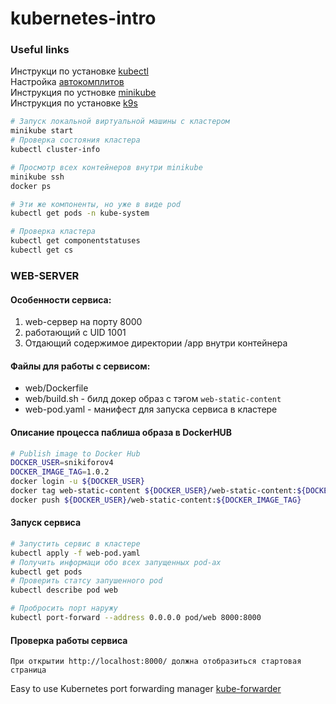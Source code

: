 # kubernetes-intro 

### Useful links
Инструкци по установке [kubectl](https://kubernetes.io/docs/tasks/tools/install-kubectl/)<br> 
Настройка [автокомплитов](https://kubernetes.io/docs/reference/kubectl/cheatsheet/#kubectl-autocomplete)<br>
Инструкция по устновке [minikube](https://kubernetes.io/docs/tasks/tools/install-minikube/)<br>
Инструкция по установке [k9s](https://github.com/derailed/k9s)</br>

```bash
# Запуск локальной виртуальной машины с кластером
minikube start
# Проверка состояния кластера 
kubectl cluster-info
```

```bash
# Просмотр всех контейнеров внутри minikube
minikube ssh
docker ps

# Эти же компоненты, но уже в виде pod
kubectl get pods -n kube-system

# Проверка кластера 
kubectl get componentstatuses
kubectl get cs
```


### WEB-SERVER

#### Особенности сервиса:
1) web-сервер на порту 8000 
2) работающий с UID 1001
3) Отдающий содержимое директории /app внутри контейнера

#### Файлы для работы с сервисом: 
- web/Dockerfile 
- web/build.sh - билд докер образ с тэгом `web-static-content`
- web-pod.yaml - манифест для запуска сервиса в кластере

#### Описание процесса паблиша образа в DockerHUB
```bash
# Publish image to Docker Hub
DOCKER_USER=snikiforov4
DOCKER_IMAGE_TAG=1.0.2
docker login -u ${DOCKER_USER}
docker tag web-static-content ${DOCKER_USER}/web-static-content:${DOCKER_IMAGE_TAG}
docker push ${DOCKER_USER}/web-static-content:${DOCKER_IMAGE_TAG}
```

#### Запуск сервиса
```bash
# Запустить сервис в кластере
kubectl apply -f web-pod.yaml
# Получить информаци обо всех запущенных pod-ах
kubectl get pods
# Проверить статсу запушенного pod 
kubectl describe pod web

# Пробросить порт наружу 
kubectl port-forward --address 0.0.0.0 pod/web 8000:8000
```

#### Проверка работы сервиса
```text
При открытии http://localhost:8000/ должна отобразиться стартовая страница
```

Easy to use Kubernetes port forwarding manager [kube-forwarder](https://kube-forwarder.pixelpoint.io/)</br>
